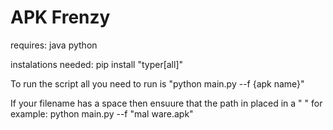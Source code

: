 # APK Frenzy

requires:
java
python

instalations needed:
pip install "typer[all]"

To run the script all you need to run is "python main.py --f {apk name}"

If your filename has a space then ensuure that the path in placed in a " " for example: python main.py --f "mal ware.apk"
